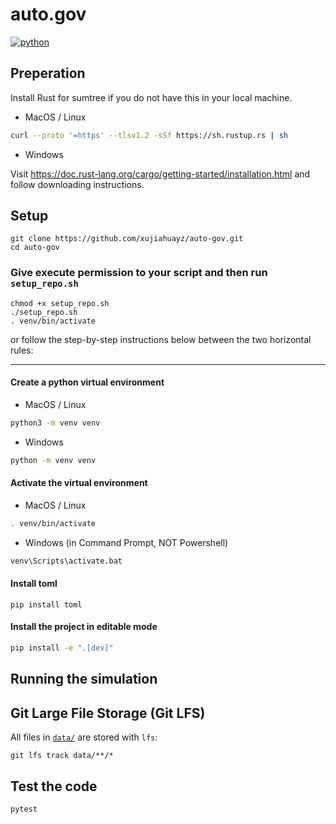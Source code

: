 # auto.gov

[![python](https://img.shields.io/badge/Python-v3.11.3-3776AB.svg?style=flat&logo=python&logoColor=white)](https://www.python.org)

## Preperation

Install Rust for sumtree if you do not have this in your local machine.

- MacOS / Linux

```bash
curl --proto '=https' --tlsv1.2 -sSf https://sh.rustup.rs | sh
```

- Windows

Visit https://doc.rust-lang.org/cargo/getting-started/installation.html and follow downloading instructions.

## Setup

```
git clone https://github.com/xujiahuayz/auto-gov.git
cd auto-gov
```

### Give execute permission to your script and then run `setup_repo.sh`

```
chmod +x setup_repo.sh
./setup_repo.sh
. venv/bin/activate
```

or follow the step-by-step instructions below between the two horizontal rules:

---

#### Create a python virtual environment

- MacOS / Linux

```bash
python3 -m venv venv
```

- Windows

```bash
python -m venv venv
```

#### Activate the virtual environment

- MacOS / Linux

```bash
. venv/bin/activate
```

- Windows (in Command Prompt, NOT Powershell)

```bash
venv\Scripts\activate.bat
```
#### Install toml

```
pip install toml
```

#### Install the project in editable mode

```bash
pip install -e ".[dev]"
```

## Running the simulation

<!-- TODO -->

## Git Large File Storage (Git LFS)

All files in [`data/`](data/) are stored with `lfs`:

```
git lfs track data/**/*
```

## Test the code

```zsh
pytest
```
